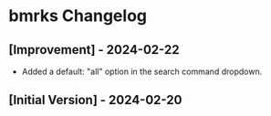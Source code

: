 # bmrks Changelog

## [Improvement] - 2024-02-22

- Added a default: "all" option in the search command dropdown.

## [Initial Version] - 2024-02-20
